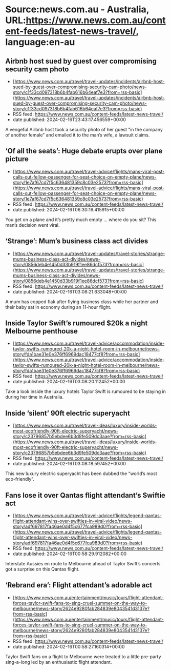 # Source:news.com.au - Australia, URL:https://www.news.com.au/content-feeds/latest-news-travel/, language:en-au

## Airbnb host sued by guest over compromising security cam photo
 - [https://www.news.com.au/travel/travel-updates/incidents/airbnb-host-sued-by-guest-over-compromising-security-cam-photo/news-story/c1f33cd097318b6b4fab616b64eaf7e3?from=rss-basic](https://www.news.com.au/travel/travel-updates/incidents/airbnb-host-sued-by-guest-over-compromising-security-cam-photo/news-story/c1f33cd097318b6b4fab616b64eaf7e3?from=rss-basic)
 - RSS feed: https://www.news.com.au/content-feeds/latest-news-travel/
 - date published: 2024-02-16T23:43:17.456559+00:00

A vengeful Airbnb host took a security photo of her guest “in the company of another female” and emailed it to the man’s wife, a lawsuit claims.

## ‘Of all the seats’: Huge debate erupts over plane picture
 - [https://www.news.com.au/travel/travel-advice/flights/mans-viral-post-calls-out-fellow-passenger-for-seat-choice-on-empty-plane/news-story/1e7af67cd7f5c636481359c8c03e2573?from=rss-basic](https://www.news.com.au/travel/travel-advice/flights/mans-viral-post-calls-out-fellow-passenger-for-seat-choice-on-empty-plane/news-story/1e7af67cd7f5c636481359c8c03e2573?from=rss-basic)
 - RSS feed: https://www.news.com.au/content-feeds/latest-news-travel/
 - date published: 2024-02-16T06:30:16.415915+00:00

You get on a plane and it’s pretty much empty … where do you sit? This man’s decision went viral.

## ‘Strange’: Mum’s business class act divides
 - [https://www.news.com.au/travel/travel-updates/travel-stories/strange-mums-business-class-act-divides/news-story/0856deb4e1450d33b919f1ee86dcf573?from=rss-basic](https://www.news.com.au/travel/travel-updates/travel-stories/strange-mums-business-class-act-divides/news-story/0856deb4e1450d33b919f1ee86dcf573?from=rss-basic)
 - RSS feed: https://www.news.com.au/content-feeds/latest-news-travel/
 - date published: 2024-02-16T03:08:21.633048+00:00

A mum has copped flak after flying business class while her partner and their baby sat in economy during an 11-hour flight.

## Inside Taylor Swift’s rumoured $20k a night Melbourne penthouse
 - [https://www.news.com.au/travel/travel-advice/accommodation/inside-taylor-swifts-rumoured-20k-a-night-hotel-room-in-melbourne/news-story/fda1bae31e0e376ff6969dac18477cf8?from=rss-basic](https://www.news.com.au/travel/travel-advice/accommodation/inside-taylor-swifts-rumoured-20k-a-night-hotel-room-in-melbourne/news-story/fda1bae31e0e376ff6969dac18477cf8?from=rss-basic)
 - RSS feed: https://www.news.com.au/content-feeds/latest-news-travel/
 - date published: 2024-02-16T03:08:20.112452+00:00

Take a look inside the luxury hotels Taylor Swift is rumoured to be staying in during her time in Australia.

## Inside ‘silent’ 90ft electric superyacht
 - [https://www.news.com.au/travel/travel-ideas/luxury/inside-worlds-most-ecofriendly-90ft-electric-superyacht/news-story/c23796857b5ebdee6b3d9fe509dc3aae?from=rss-basic](https://www.news.com.au/travel/travel-ideas/luxury/inside-worlds-most-ecofriendly-90ft-electric-superyacht/news-story/c23796857b5ebdee6b3d9fe509dc3aae?from=rss-basic)
 - RSS feed: https://www.news.com.au/content-feeds/latest-news-travel/
 - date published: 2024-02-16T03:08:18.597452+00:00

This new luxury electric superyacht has been dubbed the “world’s most eco-friendly”.

## Fans lose it over Qantas flight attendant’s Swiftie act
 - [https://www.news.com.au/travel/travel-advice/flights/legend-qantas-flight-attendant-wins-over-swifties-in-viral-video/news-story/adf697817fa46ae0d4f5c677fca989d0?from=rss-basic](https://www.news.com.au/travel/travel-advice/flights/legend-qantas-flight-attendant-wins-over-swifties-in-viral-video/news-story/adf697817fa46ae0d4f5c677fca989d0?from=rss-basic)
 - RSS feed: https://www.news.com.au/content-feeds/latest-news-travel/
 - date published: 2024-02-16T00:58:29.912082+00:00

Interstate Aussies en route to Melbourne ahead of Taylor Swift’s concerts got a surprise on this Qantas flight.

## ‘Rebrand era’: Flight attendant’s adorable act
 - [https://www.news.com.au/entertainment/music/tours/flight-attendant-forces-taylor-swift-fans-to-sing-cruel-summer-on-the-way-to-melbourne/news-story/2624e9280fab284839e8043541d3137e?from=rss-basic](https://www.news.com.au/entertainment/music/tours/flight-attendant-forces-taylor-swift-fans-to-sing-cruel-summer-on-the-way-to-melbourne/news-story/2624e9280fab284839e8043541d3137e?from=rss-basic)
 - RSS feed: https://www.news.com.au/content-feeds/latest-news-travel/
 - date published: 2024-02-16T00:58:27.160314+00:00

Taylor Swift fans on a flight to Melbourne  were treated to a little pre-party sing-a-long led by an enthusiastic flight attendant.

